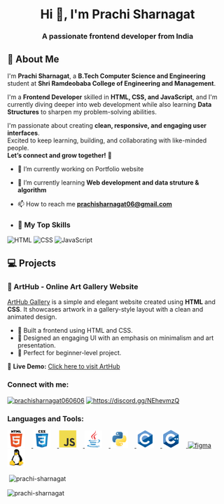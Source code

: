 <h1 align="center">Hi 👋, I'm Prachi Sharnagat</h1>
<h3 align="center">A passionate frontend developer from India</h3>

## 💫 About Me

I'm **Prachi Sharnagat**, a **B.Tech Computer Science and Engineering** student at **Shri Ramdeobaba College of Engineering and Management**.

I'm a **Frontend Developer** skilled in **HTML, CSS, and JavaScript**, and I'm currently diving deeper into web development while also learning **Data Structures** to sharpen my problem-solving abilities.

I'm passionate about creating **clean, responsive, and engaging user interfaces**.  
Excited to keep learning, building, and collaborating with like-minded people.  
**Let’s connect and grow together!** 🚀


- 🔭 I’m currently working on Portfolio website

- 🌱 I’m currently learning **Web development and data struture & algorithm**

- 📫 How to reach me **prachisharnagat06@gmail.com**

- ### 🚀 My Top Skills

![HTML](https://img.shields.io/badge/-HTML5-E34F26?style=for-the-badge&logo=html5&logoColor=white)
![CSS](https://img.shields.io/badge/-CSS3-1572B6?style=for-the-badge&logo=css3)
![JavaScript](https://img.shields.io/badge/-JavaScript-F7DF1E?style=for-the-badge&logo=javascript&logoColor=black)

## 💻 Projects

### 🎨 ArtHub - Online Art Gallery Website
[ArtHub Gallery](https://prachi-sharnagat.github.io/firstRepository/) is a simple and elegant website created using **HTML** and **CSS**. It showcases artwork in a gallery-style layout with a clean and animated design.

- 🔹 Built a frontend using HTML and CSS.
- 🔹 Designed an engaging UI with an emphasis on minimalism and art presentation.
- 🔹 Perfect for beginner-level project.

📌 **Live Demo:** [Click here to visit ArtHub](https://prachi-sharnagat.github.io/firstRepository/)



<h3 align="left">Connect with me:</h3>
<p align="left">
<a href="https://linkedin.com/in/prachisharnagat060606" target="blank"><img align="center" src="https://raw.githubusercontent.com/rahuldkjain/github-profile-readme-generator/master/src/images/icons/Social/linked-in-alt.svg" alt="prachisharnagat060606" height="30" width="40" /></a>
<a href="https://discord.gg/https://discord.gg/NEhevmzQ" target="blank"><img align="center" src="https://raw.githubusercontent.com/rahuldkjain/github-profile-readme-generator/master/src/images/icons/Social/discord.svg" alt="https://discord.gg/NEhevmzQ" height="30" width="40" /></a>
</p>

<h3 align="left">Languages and Tools:</h3>
<p align="left">
   <a href="https://www.w3.org/html/" target="_blank" rel="noreferrer">
    <img style="margin-right:15px;" src="https://raw.githubusercontent.com/devicons/devicon/master/icons/html5/html5-original-wordmark.svg" alt="html5" width="40" height="40"/>
  </a>
   <a href="https://www.w3schools.com/css/" target="_blank" rel="noreferrer">
    <img style="margin-right:15px;" src="https://raw.githubusercontent.com/devicons/devicon/master/icons/css3/css3-original-wordmark.svg" alt="css3" width="40" height="40"/>
  </a>
    <a href="https://developer.mozilla.org/en-US/docs/Web/JavaScript" target="_blank" rel="noreferrer">
    <img style="margin-right:15px;" src="https://raw.githubusercontent.com/devicons/devicon/master/icons/javascript/javascript-original.svg" alt="javascript" width="40" height="40"/>
  </a>
    <a href="https://www.java.com" target="_blank" rel="noreferrer">
    <img style="margin-right:15px;" src="https://raw.githubusercontent.com/devicons/devicon/master/icons/java/java-original.svg" alt="java" width="40" height="40"/>
  </a>
    <a href="https://www.python.org" target="_blank" rel="noreferrer">
    <img style="margin-right:15px;" src="https://raw.githubusercontent.com/devicons/devicon/master/icons/python/python-original.svg" alt="python" width="40" height="40"/>
  </a>
  <a href="https://www.cprogramming.com/" target="_blank" rel="noreferrer">
    <img style="margin-right:15px;" src="https://raw.githubusercontent.com/devicons/devicon/master/icons/c/c-original.svg" alt="c" width="40" height="40"/>
  </a>
  <a href="https://www.w3schools.com/cpp/" target="_blank" rel="noreferrer">
    <img style="margin-right:15px;" src="https://raw.githubusercontent.com/devicons/devicon/master/icons/cplusplus/cplusplus-original.svg" alt="cplusplus" width="40" height="40"/>
  </a>
 
  <a href="https://www.figma.com/" target="_blank" rel="noreferrer">
    <img style="margin-right:15px;" src="https://www.vectorlogo.zone/logos/figma/figma-icon.svg" alt="figma" width="40" height="40"/>
  </a>
 
 
 
  <a href="https://www.linux.org/" target="_blank" rel="noreferrer">
    <img style="margin-right:15px;" src="https://raw.githubusercontent.com/devicons/devicon/master/icons/linux/linux-original.svg" alt="linux" width="40" height="40"/>
  </a>
 
</p>


<p>&nbsp;<img align="center" src="https://github-readme-stats.vercel.app/api?username=prachi-sharnagat&show_icons=true&locale=en" alt="prachi-sharnagat" /></p>

<p><img align="center" src="https://github-readme-streak-stats.herokuapp.com/?user=prachi-sharnagat&" alt="prachi-sharnagat" /></p>

